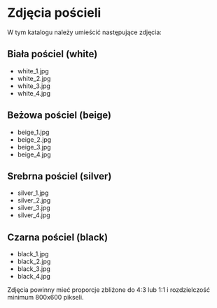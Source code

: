 # Zdjęcia pościeli

W tym katalogu należy umieścić następujące zdjęcia:

## Biała pościel (white)

- white_1.jpg
- white_2.jpg
- white_3.jpg
- white_4.jpg

## Beżowa pościel (beige)

- beige_1.jpg
- beige_2.jpg
- beige_3.jpg
- beige_4.jpg

## Srebrna pościel (silver)

- silver_1.jpg
- silver_2.jpg
- silver_3.jpg
- silver_4.jpg

## Czarna pościel (black)

- black_1.jpg
- black_2.jpg
- black_3.jpg
- black_4.jpg

Zdjęcia powinny mieć proporcje zbliżone do 4:3 lub 1:1 i rozdzielczość minimum 800x600 pikseli.
